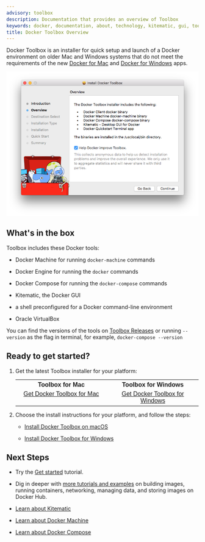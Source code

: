 ```yaml
---
advisory: toolbox
description: Documentation that provides an overview of Toolbox
keywords: docker, documentation, about, technology, kitematic, gui, toolbox
title: Docker Toolbox Overview
---
```


Docker Toolbox is an installer for quick setup and launch of a Docker environment on older Mac and Windows systems that do not meet the requirements of the new [Docker for Mac](/docker-for-mac/index.md) and [Docker for Windows](/docker-for-windows/index.md) apps.

![Toolbox installer](images/toolbox-installer.png)

## What's in the box

Toolbox includes these Docker tools:

* Docker Machine for running `docker-machine` commands

* Docker Engine for running the `docker` commands

* Docker Compose for running the `docker-compose` commands

* Kitematic, the Docker GUI

* a shell preconfigured for a Docker command-line environment

* Oracle VirtualBox

You can find the versions of the tools on [Toolbox Releases](https://github.com/docker/toolbox/releases) or running `--version` as the flag in terminal, for example, `docker-compose --version`


## Ready to get started?

1. Get the latest Toolbox installer for your platform:

    <table style="width:100%">
      <tr>
        <th style="font-size: medium; font-family: arial;  text-align: center">
        Toolbox for Mac</th>
        <th style="font-size: medium; font-family: arial; text-align: center">
        Toolbox for Windows</th>
      </tr>
      <tr valign="top">
        <td width="50%" style="font-size: medium; font-family: arial;  text-align: center">
        <a class="button outline-btn" href="https://download.docker.com/mac/stable/DockerToolbox.pkg">Get Docker Toolbox for Mac</a>
        </td>
        <td width="50%" style="font-size: medium; font-family: arial;  text-align: center">
        <a class="button outline-btn" href="https://download.docker.com/win/stable/DockerToolbox.exe">Get Docker Toolbox for Windows</a>
        </td>
      </tr>
    </table>

2. Choose the install instructions for your platform, and follow the steps:

    * [Install Docker Toolbox on macOS](toolbox_install_mac.md)

    * [Install Docker Toolbox for Windows](toolbox_install_windows.md)

## Next Steps

* Try the [Get started](/get-started/) tutorial.

* Dig in deeper with [more tutorials and examples](/engine/tutorials/index.md) on building images, running containers, networking, managing data, and storing images on Docker Hub.

* [Learn about Kitematic](/kitematic/userguide.md)

* [Learn about Docker Machine](/machine/overview.md)

* [Learn about Docker Compose](/compose/overview.md)
